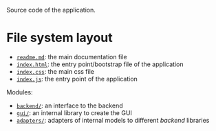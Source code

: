 Source code of the application.





# File system layout

- [`readme.md`](./readme.md): the main documentation file
- [`index.html`](./index.html): the entry point/bootstrap file of the application
- [`index.css`](./index.css): the main css file
- [`index.js`](./index.js): the entry point of the application

Modules: 

- [`backend/`](./backend/): an interface to the backend
- [`gui/`](./gui/): an internal library to create the GUI
- [`adapters/`](./adapters/): adapters of internal models to different _backend_ libraries
